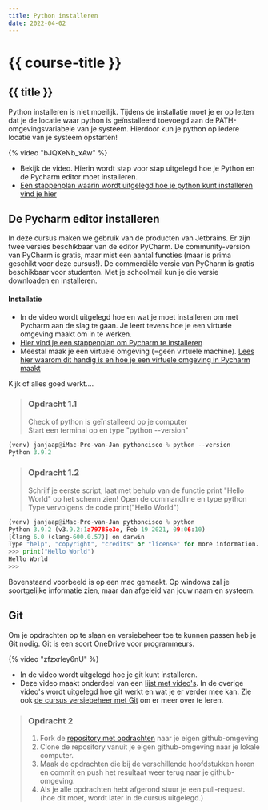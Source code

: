 ```yaml
---
title: Python installeren
date: 2022-04-02
---
```


# {{ course-title }}



## {{ title }}
Python installeren is niet moeilijk. Tijdens de installatie moet je er op letten dat je de locatie waar python is geïnstalleerd toevoegd aan de PATH-omgevingsvariabele van je systeem. Hierdoor kun je python op iedere locatie van je systeem opstarten!

{% video "bJQXeNb_xAw" %}

* Bekijk de video. Hierin wordt stap voor stap uitgelegd hoe je Python en de Pycharm editor moet installeren.
* [Een stappenplan waarin wordt uitgelegd hoe je python kunt installeren vind je hier](https://phoenixnap.com/kb/how-to-install-git-windows)

## De Pycharm editor installeren
In deze cursus maken we gebruik van de producten van Jetbrains. Er zijn twee versies beschikbaar van de editor PyCharm. De community-version van PyCharm is gratis, maar mist een aantal functies (maar is prima geschikt voor deze cursus!). De commerciële versie van PyCharm is gratis beschikbaar voor studenten. Met je schoolmail kun je die versie downloaden en installeren. 

#### Installatie
* In de video wordt uitgelegd hoe en wat je moet installeren om met Pycharm aan de slag te gaan. Je leert tevens hoe je een virtuele omgeving maakt om in te werken.
* [Hier vind je een stappenplan om Pycharm te installeren](https://www.jetbrains.com/help/pycharm/installation-guide.html)
* Meestal maak je een virtuele omgeving (=geen virtuele machine). [Lees hier waarom dit handig is en hoe je een virtuele omgeving in Pycharm maakt](https://tms-outsource.com/blog/posts/how-to-create-virtual-environment-in-pycharm/)


Kijk of alles goed werkt....
> ### Opdracht 1.1
> Check of python is geïnstalleerd op je computer  
> Start een terminal op en type "python --version"  

```python
(venv) janjaap@iMac-Pro-van-Jan pythoncisco % python --version
Python 3.9.2
```

> ### Opdracht 1.2
> Schrijf je eerste script, laat met behulp van de functie print "Hello World" op het scherm zien!
> Open de commandline en type python  
> Type vervolgens de code print("Hello World")

``` python
(venv) janjaap@iMac-Pro-van-Jan pythoncisco % python
Python 3.9.2 (v3.9.2:1a79785e3e, Feb 19 2021, 09:06:10) 
[Clang 6.0 (clang-600.0.57)] on darwin
Type "help", "copyright", "credits" or "license" for more information.
>>> print("Hello World")
Hello World
>>> 
```
Bovenstaand voorbeeld is op een mac gemaakt. Op windows zal je soortgelijke informatie zien, maar dan afgeleid van jouw naam en systeem.

## Git
Om je opdrachten op te slaan en versiebeheer toe te kunnen passen heb je Git nodig. Git is een soort OneDrive voor programmeurs. 

{% video "zfzxrley6nU" %}

* In de video wordt uitgelegd hoe je git kunt installeren. 
* Deze video maakt onderdeel van een [lijst met video's](https://www.youtube.com/watch?v=zfzxrley6nU&list=PLBtXOV0WuE_GRm9onlLXE2QPhWB96poCS). In de overige video's wordt uitgelegd hoe git werkt en wat je er verder mee kan. Zie ook [de cursus versiebeheer met Git](https://www.edutorial.nl/git/introductie/) om er meer over te leren.

> ### Opdracht 2
> 1. Fork de [repository met opdrachten](https://github.com/DeltionICT/python_basis_opdrachten) naar je eigen github-omgeving
> 2. Clone de repository vanuit je eigen github-omgeving naar je lokale computer.
> 3. Maak de opdrachten die bij de verschillende hoofdstukken horen en commit en push het resultaat weer terug naar je github-omgeving.
> 4. Als je alle opdrachten hebt afgerond stuur je een pull-request. (hoe dit moet, wordt later in de cursus uitgelegd.)
